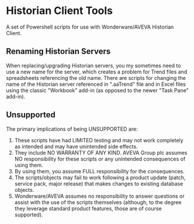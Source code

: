 Historian Client Tools
======================

A set of Powershell scripts for use with Wonderware/AVEVA Historian Client.

Renaming Historian Servers
--------------------------

When replacing/upgrading Historian servers, you my sometimes need to use a new name for the server, which creates a problem for Trend files and spreadsheets referencing the old name. There are scripts for changing the name of the Historian server referenced in  ".aaTrend" file and in Excel files using the classic "Workbook" add-in (as opposed to the newer "Task Pane" add-in).

Unsupported
-----------

The primary implications of being UNSUPPORTED are:

1. These scripts have had LIMITED testing and may not work completely as intended and may have unintended side effects.
1. They include NO WARRANTY OF ANY KIND. AVEVA Group plc assumes NO responsibility for these scripts or any unintended consequences of using them.
1. By using them, you assume FULL responsibility for the consequences.
1. The scripts/objects may fail to work following a product update (patch, service pack, major release) that makes changes to existing database objects.
1. Wonderware/AVEVA assumes no responsibility to answer questions or assist with the use of the scripts themselves (although, to the degree they leverage standard product features, those are of course supported).
